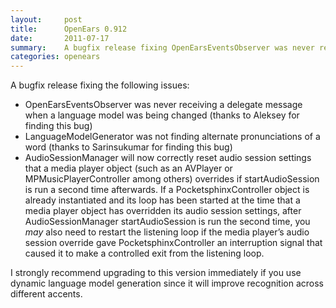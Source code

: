 ```yaml
---
layout:     post
title:      OpenEars 0.912 
date:       2011-07-17
summary:    A bugfix release fixing OpenEarsEventsObserver was never receiving a...
categories: openears
---
```

A bugfix release fixing the following issues:

* OpenEarsEventsObserver was never receiving a delegate message when a language model was being changed (thanks to Aleksey for finding this bug)
* LanguageModelGenerator was not finding alternate pronunciations of a word (thanks to Sarinsukumar for finding this bug)
* AudioSessionManager will now correctly reset audio session settings that a media player object (such as an AVPlayer or MPMusicPlayerController among others) overrides if startAudioSession is run a second time afterwards. If a PocketsphinxController object is already instantiated and its loop has been started at the time that a media player object has overridden its audio session settings, after AudioSessionManager startAudioSession is run the second time, you _may_ also need to restart the listening loop if the media player’s audio session override gave PocketsphinxController an interruption signal that caused it to make a controlled exit from the listening loop.

I strongly recommend upgrading to this version immediately if you use dynamic language model generation since it will improve recognition across different accents.